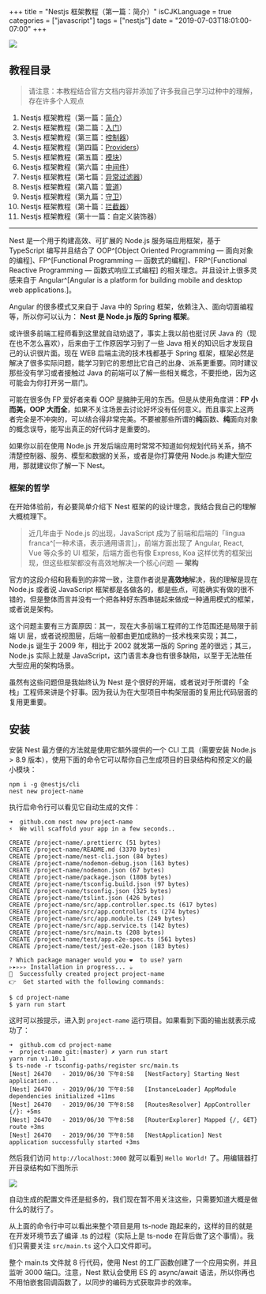 +++
title = "Nestjs 框架教程（第一篇：简介）"
isCJKLanguage = true
categories = ["javascript"]
tags = ["nestjs"]
date = "2019-07-03T18:01:00-07:00"
+++

![](https://i.loli.net/2019/06/30/5d185dfb87f5e21948.png)

## 教程目录

> 请注意：本教程结合官方文档内容并添加了许多我自己学习过种中的理解，存在许多个人观点

1. Nestjs 框架教程（第一篇：[简介](/nestjs-framework-tutorial-1)）
2. Nestjs 框架教程（第二篇：[入门](/nestjs-framework-tutorial-2)）
3. Nestjs 框架教程（第三篇：[控制器](/nestjs-framework-tutorial-3)）
4. Nestjs 框架教程（第四篇：[Providers](/nestjs-framework-tutorial-4)）
5. Nestjs 框架教程（第五篇：[模块](/nestjs-framework-tutorial-5)）
6. Nestjs 框架教程（第六篇：[中间件](/nestjs-framework-tutorial-6)）
7. Nestjs 框架教程（第七篇：[异常过滤器](/nestjs-framework-tutorial-7)）
8. Nestjs 框架教程（第八篇：[管道](/nestjs-framework-tutorial-8)）
9. Nestjs 框架教程（第九篇：[守卫](/nestjs-framework-tutorial-9)）
10. Nestjs 框架教程（第十篇：[拦截器](/nestjs-framework-tutorial-10)）
11. Nestjs 框架教程（第十一篇：自定义装饰器）

---

Nest 是一个用于构建高效、可扩展的 Node.js 服务端应用框架，基于 TypeScript 编写并且结合了 OOP^[Object Oriented Programming — 面向对象的编程]、FP^[Functional Programming — 函数式的编程]、FRP^[Functional Reactive Programming — 函数式响应工式编程] 的相关理念。并且设计上很多灵感来自于 Angular^[Angular is a platform for building mobile and desktop web applications.]。

Angular 的很多模式又来自于 Java 中的 Spring 框架，依赖注入、面向切面编程等，所以你可以认为： **Nest 是 Node.js 版的 Spring 框架**。

或许很多前端工程师看到这里就自动劝退了，事实上我以前也挺讨厌 Java 的（现在也不怎么喜欢），后来由于工作原因学习到了一些 Java 相关的知识后才发现自己的认识很片面。现在 WEB 后端主流的技术栈都基于 Spring 框架，框架必然是解决了很多实际问题，能学习到它的思想比它自己的出身、派系更重要。同时建议那些没有学习或者接触过 Java 的前端可以了解一些相关概念，不要拒绝，因为这可能会为你打开另一扇门。

可能在很多伪 FP 爱好者来看 OOP 是臃肿无用的东西。但是从使用角度讲：**FP 小而美，OOP 大而全**，如果不关注场景去讨论好坏没有任何意义。而且事实上这两者完全是不冲突的，可以结合得非常完美。不要被那些所谓的**纯**函数、**纯**面向对象的概念误导，能写出真正的好代码才是重要的。

如果你以前在使用 Node.js 开发后端应用时常常不知道如何规划代码关系，搞不清楚控制器、服务、模型和数据的关系，或者是你打算使用 Node.js 构建大型应用，那就建议你了解一下 Nest。

### 框架的哲学

在开始体验前，有必要简单介绍下 Nest 框架的的设计理念，我结合我自己的理解大概梳理下。

> 近几年由于 Node.js 的出现，JavaScript 成为了前端和后端的「lingua franca^[一种术语，表示通用语言]」，前端方面出现了 Angular, React, Vue 等众多的 UI 框架，后端方面也有像 Express, Koa 这样优秀的框架出现，但这些框架都没有高效地解决一个核心问题 — **架构**

官方的这段介绍和我看到的非常一致，注意作者说是**高效地**解决，我的理解是现在 Node.js 或者说 JavaScript 框架都是各做各的，都是些点，可能确实有做的很不错的，但是整体而言并没有一个把各种好东西串链起来做成一种通用模式的框架，或者说是架构。

这个问题主要有三方面原因：其一，现在大多前端工程师的工作范围还是局限于前端 UI 层，或者说视图层，后端一般都由更加成熟的一技术栈来实现；其二，Node.js 诞生于 2009 年，相比于 2002 就发第一版的 Spring 差的很远；其三，Node.js 实际上就是 JavaScript，这门语言本身也有很多缺陷，以至于无法胜任大型应用的架构场景。

虽然有这些问题但是我始终认为 Nest 是个很好的开端，或者说对于所谓的「全栈」工程师来讲是个好事。因为我认为在大型项目中构架层面的复用比代码层面的复用更重要。

## 安装

安装 Nest 最方便的方法就是使用它额外提供的一个 CLI 工具（需要安装 Node.js > 8.9 版本），使用下面的命令它可以帮你自己生成项目的目录结构和预定义的最小模块：

```
npm i -g @nestjs/cli
nest new project-name
```

执行后命令行可以看见它自动生成的文件：

```
➜  github.com nest new project-name
⚡  We will scaffold your app in a few seconds..

CREATE /project-name/.prettierrc (51 bytes)
CREATE /project-name/README.md (3370 bytes)
CREATE /project-name/nest-cli.json (84 bytes)
CREATE /project-name/nodemon-debug.json (163 bytes)
CREATE /project-name/nodemon.json (67 bytes)
CREATE /project-name/package.json (1808 bytes)
CREATE /project-name/tsconfig.build.json (97 bytes)
CREATE /project-name/tsconfig.json (325 bytes)
CREATE /project-name/tslint.json (426 bytes)
CREATE /project-name/src/app.controller.spec.ts (617 bytes)
CREATE /project-name/src/app.controller.ts (274 bytes)
CREATE /project-name/src/app.module.ts (249 bytes)
CREATE /project-name/src/app.service.ts (142 bytes)
CREATE /project-name/src/main.ts (208 bytes)
CREATE /project-name/test/app.e2e-spec.ts (561 bytes)
CREATE /project-name/test/jest-e2e.json (183 bytes)

? Which package manager would you ❤️  to use? yarn
▹▸▹▹▹ Installation in progress... ☕
🚀  Successfully created project project-name
👉  Get started with the following commands:

$ cd project-name
$ yarn run start
```

这时可以按提示，进入到 `project-name` 运行项目。如果看到下面的输出就表示成功了：

```
➜  github.com cd project-name
➜  project-name git:(master) ✗ yarn run start
yarn run v1.10.1
$ ts-node -r tsconfig-paths/register src/main.ts
[Nest] 26470   - 2019/06/30 下午8:58   [NestFactory] Starting Nest application...
[Nest] 26470   - 2019/06/30 下午8:58   [InstanceLoader] AppModule dependencies initialized +11ms
[Nest] 26470   - 2019/06/30 下午8:58   [RoutesResolver] AppController {/}: +5ms
[Nest] 26470   - 2019/06/30 下午8:58   [RouterExplorer] Mapped {/, GET} route +3ms
[Nest] 26470   - 2019/06/30 下午8:58   [NestApplication] Nest application successfully started +3ms
```

然后我们访问 `http://localhost:3000` 就可以看到 `Hello World!` 了。用编辑器打开目录结构如下图所示

![](https://i.loli.net/2019/06/30/5d18b3033825c45837.png)

自动生成的配置文件还是挺多的，我们现在暂不用关注这些，只需要知道大概是做什么的就行了。

从上面的命令行中可以看出来整个项目是用 ts-node 跑起来的，这样的目的就是在开发环境节去了编译 .ts 的过程（实际上是 ts-node 在背后做了这个事情）。我们只需要关注 `src/main.ts` 这个入口文件即可。

整个 main.ts 文件就 8 行代码，使用 Nest 的工厂函数创建了一个应用实例，并且监听 3000 端口。注意，Nest 默认会使用 ES 的 async/await 语法，所以你再也不用怕嵌套回调函数了，以同步的编码方式获取异步的效率。
